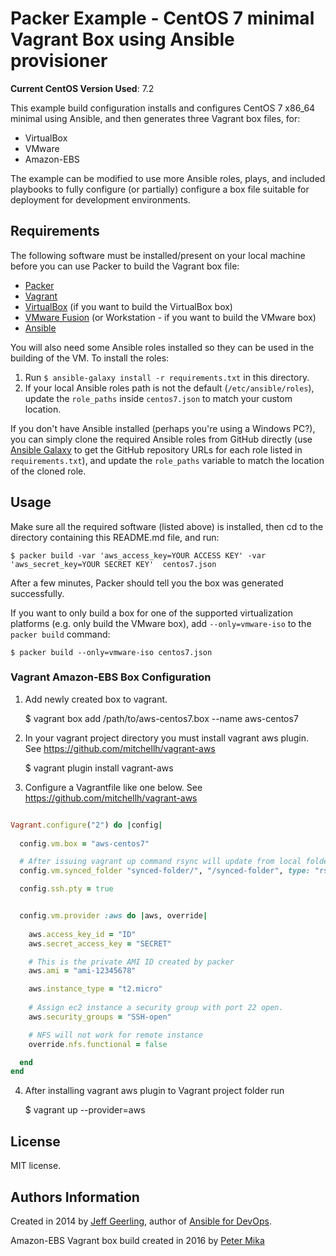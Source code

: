 # Packer Example - CentOS 7 minimal Vagrant Box using Ansible provisioner

**Current CentOS Version Used**: 7.2

This example build configuration installs and configures CentOS 7 x86_64 minimal using Ansible, and then generates three Vagrant box files, for:

  - VirtualBox
  - VMware
  - Amazon-EBS

The example can be modified to use more Ansible roles, plays, and included playbooks to fully configure (or partially) configure a box file suitable for deployment for development environments.

## Requirements

The following software must be installed/present on your local machine before you can use Packer to build the Vagrant box file:

  - [Packer](http://www.packer.io/)
  - [Vagrant](http://vagrantup.com/)
  - [VirtualBox](https://www.virtualbox.org/) (if you want to build the VirtualBox box)
  - [VMware Fusion](http://www.vmware.com/products/fusion/) (or Workstation - if you want to build the VMware box)
  - [Ansible](http://docs.ansible.com/intro_installation.html)

You will also need some Ansible roles installed so they can be used in the building of the VM. To install the roles:

  1. Run `$ ansible-galaxy install -r requirements.txt` in this directory.
  2. If your local Ansible roles path is not the default (`/etc/ansible/roles`), update the `role_paths` inside `centos7.json` to match your custom location.

If you don't have Ansible installed (perhaps you're using a Windows PC?), you can simply clone the required Ansible roles from GitHub directly (use [Ansible Galaxy](https://galaxy.ansible.com/) to get the GitHub repository URLs for each role listed in `requirements.txt`), and update the `role_paths` variable to match the location of the cloned role.


## Usage

Make sure all the required software (listed above) is installed, then cd to the directory containing this README.md file, and run:

    $ packer build -var 'aws_access_key=YOUR ACCESS KEY' -var 'aws_secret_key=YOUR SECRET KEY'  centos7.json 

After a few minutes, Packer should tell you the box was generated successfully.

If you want to only build a box for one of the supported virtualization platforms (e.g. only build the VMware box), add `--only=vmware-iso` to the `packer build` command:

    $ packer build --only=vmware-iso centos7.json

### Vagrant Amazon-EBS Box Configuration 

1. Add newly created box to vagrant.

    $ vagrant box add /path/to/aws-centos7.box --name aws-centos7

2. In your vagrant project directory you must install vagrant aws plugin. See https://github.com/mitchellh/vagrant-aws 

    $ vagrant plugin install vagrant-aws

3. Configure a Vagrantfile like one below. See https://github.com/mitchellh/vagrant-aws

```ruby 

Vagrant.configure("2") do |config|
  
  config.vm.box = "aws-centos7"

  # After issuing vagrant up command rsync will update from local folder to destination folder.
  config.vm.synced_folder "synced-folder/", "/synced-folder", type: "rsync"

  config.ssh.pty = true


  config.vm.provider :aws do |aws, override|
    
    aws.access_key_id = "ID"
    aws.secret_access_key = "SECRET"

    # This is the private AMI ID created by packer
    aws.ami = "ami-12345678"

    aws.instance_type = "t2.micro"
    
    # Assign ec2 instance a security group with port 22 open. 
    aws.security_groups = "SSH-open"

    # NFS will not work for remote instance
    override.nfs.functional = false

  end
end

```

4. After installing vagrant aws plugin to Vagrant project folder run 

    $ vagrant up --provider=aws


## License

MIT license.

## Authors Information

Created in 2014 by [Jeff Geerling](http://jeffgeerling.com/), author of [Ansible for DevOps](http://ansiblefordevops.com/).

Amazon-EBS Vagrant box build created in 2016 by [Peter Mika](peter.c.mika@gmail.com)
